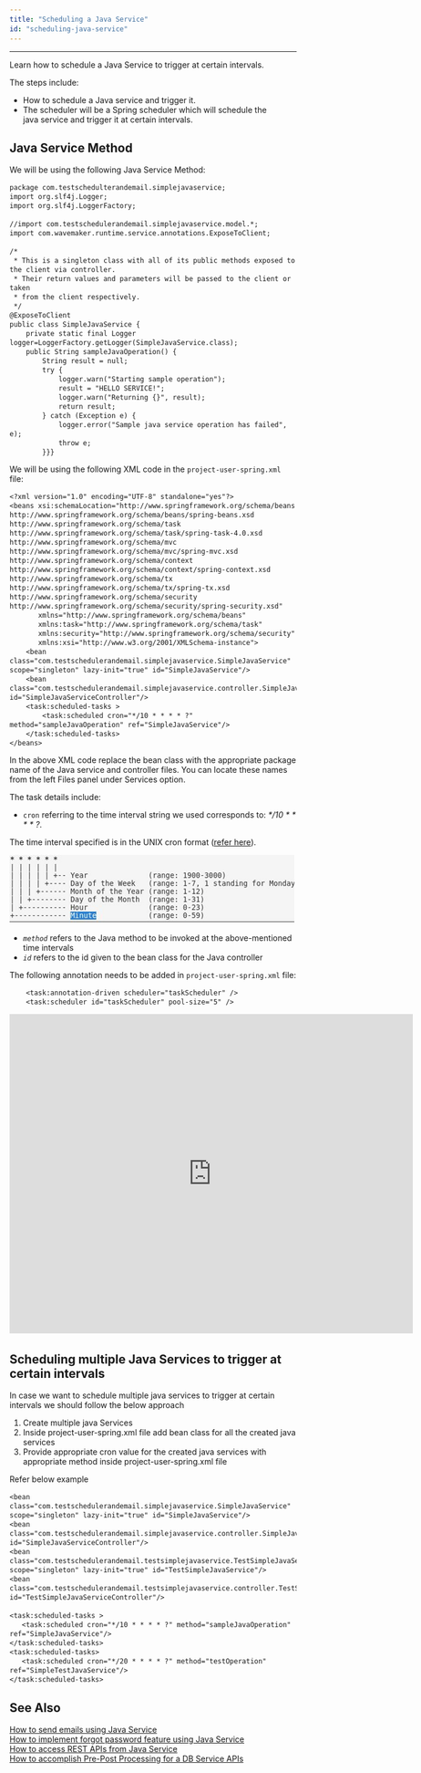 ```yaml
---
title: "Scheduling a Java Service"
id: "scheduling-java-service"
---
```

---

Learn how to schedule a Java Service to trigger at certain intervals. 

The steps include: 

- How to schedule a Java service and trigger it.
- The scheduler will be a Spring scheduler which will schedule the java service and trigger it at certain intervals.

## Java Service Method 

We will be using the following Java Service Method:

```
package com.testschedulterandemail.simplejavaservice;
import org.slf4j.Logger;
import org.slf4j.LoggerFactory;

//import com.testschedulerandemail.simplejavaservice.model.*;
import com.wavemaker.runtime.service.annotations.ExposeToClient;

/*
 * This is a singleton class with all of its public methods exposed to the client via controller.
 * Their return values and parameters will be passed to the client or taken
 * from the client respectively.
 */
@ExposeToClient
public class SimpleJavaService {
    private static final Logger logger=LoggerFactory.getLogger(SimpleJavaService.class);
    public String sampleJavaOperation() {
        String result = null;
        try {
            logger.warn("Starting sample operation");
            result = "HELLO SERVICE!";
            logger.warn("Returning {}", result);
            return result;
        } catch (Exception e) {
            logger.error("Sample java service operation has failed", e);
            throw e;
        }}}
```

We will be using the following XML code in the `project-user-spring.xml` file:

```
<?xml version="1.0" encoding="UTF-8" standalone="yes"?>
<beans xsi:schemaLocation="http://www.springframework.org/schema/beans
http://www.springframework.org/schema/beans/spring-beans.xsd
http://www.springframework.org/schema/task
http://www.springframework.org/schema/task/spring-task-4.0.xsd
http://www.springframework.org/schema/mvc
http://www.springframework.org/schema/mvc/spring-mvc.xsd
http://www.springframework.org/schema/context
http://www.springframework.org/schema/context/spring-context.xsd
http://www.springframework.org/schema/tx
http://www.springframework.org/schema/tx/spring-tx.xsd
http://www.springframework.org/schema/security
http://www.springframework.org/schema/security/spring-security.xsd"
       xmlns="http://www.springframework.org/schema/beans" 
       xmlns:task="http://www.springframework.org/schema/task" 
       xmlns:security="http://www.springframework.org/schema/security" 
       xmlns:xsi="http://www.w3.org/2001/XMLSchema-instance">
    <bean class="com.testschedulerandemail.simplejavaservice.SimpleJavaService" scope="singleton" lazy-init="true" id="SimpleJavaService"/>
    <bean class="com.testschedulerandemail.simplejavaservice.controller.SimpleJavaController" id="SimpleJavaServiceController"/>
    <task:scheduled-tasks >
        <task:scheduled cron="*/10 * * * * ?" method="sampleJavaOperation" ref="SimpleJavaService"/>
    </task:scheduled-tasks>
</beans>
```

In the above XML code replace the bean class with the appropriate package name of the Java service and controller files. You can locate these names from the left Files panel under Services option.

The task details include:

- `cron` referring to the time interval string we used corresponds to: _*/10 * * * * ?_.  

The time interval specified is in the UNIX cron format ([refer here](https://docs.spring.io/spring/docs/current/javadoc-api/org/springframework/scheduling/support/CronSequenceGenerator.html)). 

[![](/learn/assets/cronformat.png?v=10)](/learn/assets/cronformat.png)

- _`method`_ refers to the Java method to be invoked at the above-mentioned time intervals
- _`id`_ refers to the id given to the bean class for the Java controller

The following annotation needs to be added in `project-user-spring.xml` file:
```
    <task:annotation-driven scheduler="taskScheduler" />
    <task:scheduler id="taskScheduler" pool-size="5" />
```

<iframe width="708" height="560" src="https://docs.google.com/presentation/d/e/2PACX-1vRyRnyxwtJeQye7djWn32axB7krcI7l8v52snl8k9whVxm4Zt4ILILc0mprQW0Mor-gFQU7n9iLV1e0/embed?start=false&amp;loop=false&amp;delayms=3000" frameborder="0" allowfullscreen="allowfullscreen" mozallowfullscreen="mozallowfullscreen" webkitallowfullscreen="webkitallowfullscreen"></iframe>

## Scheduling multiple Java Services to trigger at certain intervals


In case we want to schedule multiple java services to trigger at certain intervals we should follow the below approach

1. Create multiple java Services
2. Inside project-user-spring.xml file add bean class for all the created java services
3. Provide appropriate cron value for the created java services with appropriate method inside project-user-spring.xml file

Refer below example

```
<bean class="com.testschedulerandemail.simplejavaservice.SimpleJavaService" scope="singleton" lazy-init="true" id="SimpleJavaService"/>
<bean class="com.testschedulerandemail.simplejavaservice.controller.SimpleJavaController" id="SimpleJavaServiceController"/>
<bean class="com.testschedulerandemail.testsimplejavaservice.TestSimpleJavaService" scope="singleton" lazy-init="true" id="TestSimpleJavaService"/>
<bean class="com.testschedulerandemail.testsimplejavaservice.controller.TestSimpleJavaController" id="TestSimpleJavaServiceController"/>

<task:scheduled-tasks >
   <task:scheduled cron="*/10 * * * * ?" method="sampleJavaOperation" ref="SimpleJavaService"/>
</task:scheduled-tasks>
<task:scheduled-tasks>
   <task:scheduled cron="*/20 * * * * ?" method="testOperation" ref="SimpleTestJavaService"/>
</task:scheduled-tasks>
```

## See Also

[How to send emails using Java Service](/learn/how-tos/sending-email-using-java-service/)  
[How to implement forgot password feature using Java Service](/learn/how-tos/implementing-forgot-password-feature-using-java-service/)  
[How to access REST APIs from Java Service](/learn/how-tos/accessing-rest-apis-java-service/)  
[How to accomplish Pre-Post Processing for a DB Service APIs](/learn/how-tos/pre-post-processing-db-service-apis/)  
